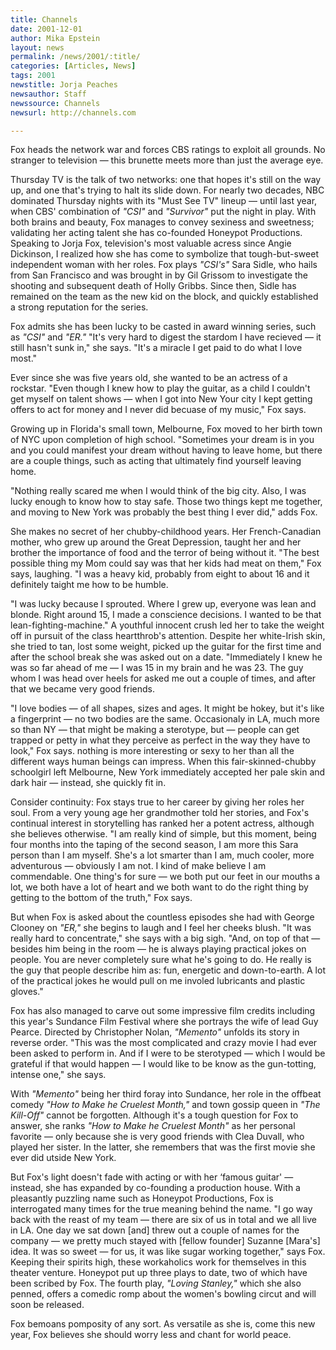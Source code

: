```yaml
---
title: Channels
date: 2001-12-01
author: Mika Epstein
layout: news
permalink: /news/2001/:title/
categories: [Articles, News]
tags: 2001
newstitle: Jorja Peaches  
newsauthor: Staff  
newssource: Channels  
newsurl: http://channels.com

---
```

Fox heads the network war and forces CBS ratings to exploit all grounds. No stranger to television &#8212; this brunette meets more than just the average eye.

Thursday TV is the talk of two networks: one that hopes it's still on the way up, and one that's trying to halt its slide down. For nearly two decades, NBC dominated Thursday nights with its "Must See TV" lineup &#8212; until last year, when CBS' combination of *"CSI"* and *"Survivor"* put the night in play. With both brains and beauty, Fox manages to convey sexiness and sweetness; validating her acting talent she has co-founded Honeypot Productions. Speaking to Jorja Fox, television's most valuable acress since Angie Dickinson, I realized how she has come to symbolize that tough-but-sweet independent woman with her roles. Fox plays *"CSI's"* Sara Sidle, who hails from San Francisco and was brought in by Gil Grissom to investigate the shooting and subsequent death of Holly Gribbs. Since then, Sidle has remained on the team as the new kid on the block, and quickly established a strong reputation for the series.

Fox admits she has been lucky to be casted in award winning series, such as *"CSI"* and *"ER."* "It's very hard to digest the stardom I have recieved &#8212; it still hasn't sunk in," she says. "It's a miracle I get paid to do what I love most."

Ever since she was five years old, she wanted to be an actress of a rockstar. "Even though I knew how to play the guitar, as a child I couldn't get myself on talent shows &#8212; when I got into New Your city I kept getting offers to act for money and I never did becuase of my music," Fox says.

Growing up in Florida's small town, Melbourne, Fox moved to her birth town of NYC upon completion of high school. "Sometimes your dream is in you and you could manifest your dream without having to leave home, but there are a couple things, such as acting that ultimately find yourself leaving home.

"Nothing really scared me when I would think of the big city. Also, I was lucky enough to know how to stay safe. Those two things kept me together, and moving to New York was probably the best thing I ever did," adds Fox.

She makes no secret of her chubby-childhood years. Her French-Canadian mother, who grew up around the Great Depression, taught her and her brother the importance of food and the terror of being without it. "The best possible thing my Mom could say was that her kids had meat on them," Fox says, laughing. "I was a heavy kid, probably from eight to about 16 and it definitely taight me how to be humble.

"I was lucky because I sprouted. Where I grew up, everyone was lean and blonde. Right around 15, I made a conscience decisions. I wanted to be that lean-fighting-machine." A youthful innocent crush led her to take the weight off in pursuit of the class heartthrob's attention. Despite her white-Irish skin, she tried to tan, lost some weight, picked up the guitar for the first time and after the school break she was asked out on a date. "Immediately I knew he was so far ahead of me &#8212; I was 15 in my brain and he was 23. The guy whom I was head over heels for asked me out a couple of times, and after that we became very good friends.

"I love bodies &#8212; of all shapes, sizes and ages. It might be hokey, but it's like a fingerprint &#8212; no two bodies are the same. Occasionaly in LA, much more so than NY &#8212; that might be making a sterotype, but &#8212; people can get trapped or petty in what they perceive as perfect in the way they have to look," Fox says. nothing is more interesting or sexy to her than all the different ways human beings can impress. When this fair-skinned-chubby schoolgirl left Melbourne, New York immediately accepted her pale skin and dark hair &#8212; instead, she quickly fit in.

Consider continuity: Fox stays true to her career by giving her roles her soul. From a very young age her grandmother told her stories, and Fox's continual interest in storytelling has ranked her a potent actress, although she believes otherwise. "I am really kind of simple, but this moment, being four months into the taping of the second season, I am more this Sara person than I am myself. She's a lot smarter than I am, much cooler, more adventurous &#8212; obviously I am not. I kind of make believe I am commendable. One thing's for sure &#8212; we both put our feet in our mouths a lot, we both have a lot of heart and we both want to do the right thing by getting to the bottom of the truth," Fox says.

But when Fox is asked about the countless episodes she had with George Clooney on *"ER,"* she begins to laugh and I feel her cheeks blush. "It was really hard to concentrate," she says with a big sigh. "And, on top of that &#8212; besides him being in the room &#8212; he is always playing practical jokes on people. You are never completely sure what he's going to do. He really is the guy that people describe him as: fun, energetic and down-to-earth. A lot of the practical jokes he would pull on me involed lubricants and plastic gloves."

Fox has also managed to carve out some impressive film credits including this year's Sundance Film Festival where she portrays the wife of lead Guy Pearce. Directed by Christopher Nolan, *"Memento"* unfolds its story in reverse order. "This was the most complicated and crazy movie I had ever been asked to perform in. And if I were to be sterotyped &#8212; which I would be grateful if that would happen &#8212; I would like to be know as the gun-totting, intense one," she says.

With *"Memento"* being her third foray into Sundance, her role in the offbeat comedy *"How to Make he Cruelest Month,"* and town gossip queen in *"The Kill-Off"* cannot be forgotten. Although it's a tough question for Fox to answer, she ranks *"How to Make he Cruelest Month"* as her personal favorite &#8212; only because she is very good friends with Clea Duvall, who played her sister. In the latter, she remembers that was the first movie she ever did utside New York.

But Fox's light doesn't fade with acting or with her &#8216;famous guitar' &#8212; instead, she has expanded by co-founding a production house. With a pleasantly puzzling name such as Honeypot Productions, Fox is interrogated many times for the true meaning behind the name. "I go way back with the reast of my team &#8212; there are six of us in total and we all live in LA. One day we sat down [and] threw out a couple of names for the company &#8212; we pretty much stayed with [fellow founder] Suzanne [Mara's] idea. It was so sweet &#8212; for us, it was like sugar working together," says Fox. Keeping their spirits high, these workaholics work for themselves in this theater venture. Honeypot put up three plays to date, two of which have been scribed by Fox. The fourth play, *"Loving Stanley,"* which she also penned, offers a comedic romp about the women's bowling circut and will soon be released.

Fox bemoans pomposity of any sort. As versatile as she is, come this new year, Fox believes she should worry less and chant for world peace.  
